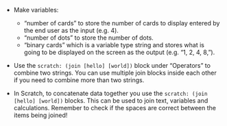 -   Make variables:


    -   “number of cards” to store the number of cards to display entered by
        the end user as the input (e.g. 4).
    -   “number of dots” to store the number of dots.
    -   “binary cards” which is a variable type string and stores what is
        going to be displayed on the screen as the output (e.g. “1, 2, 4, 8,”).

-   Use the `scratch: (join [hello] [world])` block under “Operators” to combine
    two strings.
    You can use multiple join blocks inside each other if you need to combine
    more than two strings.
-   In Scratch, to concatenate data together you use the
    `scratch: (join [hello] [world])` blocks.
    This can be used to join text, variables and calculations.
    Remember to check if the spaces are correct between the items being joined!
